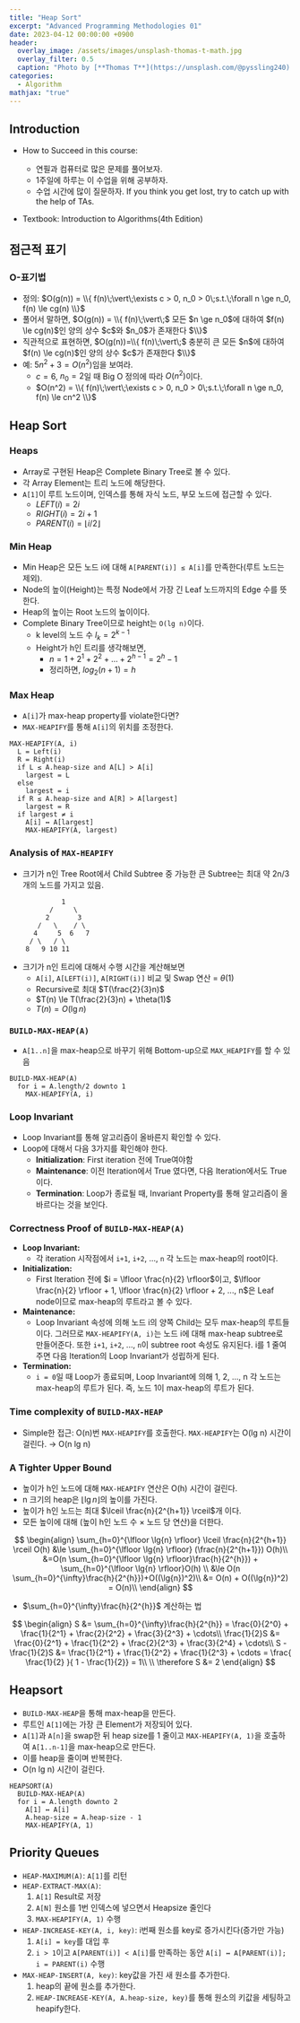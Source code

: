 ```yaml
---
title: "Heap Sort"
excerpt: "Advanced Programming Methodologies 01"
date: 2023-04-12 00:00:00 +0900
header:
  overlay_image: /assets/images/unsplash-thomas-t-math.jpg
  overlay_filter: 0.5
  caption: "Photo by [**Thomas T**](https://unsplash.com/@pyssling240) on [**Unsplash**](https://unsplash.com/)"
categories:
  - Algorithm
mathjax: "true"
---
```


## Introduction

- How to Succeed in this course:
  - 연필과 컴퓨터로 많은 문제를 풀어보자.
  - 1주일에 하루는 이 수업을 위해 공부하자.
  - 수업 시간에 많이 질문하자. If you think you get lost, try to catch up with the help of TAs.

- Textbook: Introduction to Algorithms(4th Edition)

## 점근적 표기

### O-표기법

- 정의: $O(g(n)) = \\{ f(n)\;\vert\;\exists c > 0, n_0 > 0\;s.t.\;\forall n \ge n_0, f(n) \le cg(n) \\}$
- 풀어서 말하면, $O(g(n)) = \\{ f(n)\;\vert\;$ 모든 $n \ge n_0$에 대하여 $f(n) \le cg(n)$인 양의 상수 $c$와 $n_0$가 존재한다 $\\}$
- 직관적으로 표현하면, $O(g(n))=\\{ f(n)\;\vert\;$ 충분히 큰 모든 $n$에 대하여 $f(n) \le cg(n)$인 양의 상수 $c$가 존재한다 $\\}$
- 예: $5n^2 + 3 = O(n^2)$임을 보여라.
  - $c=6$, $n_0=2$일 때 Big O 정의에 따라 $O(n^2)$이다.
  - $O(n^2) = \\{ f(n)\;\vert\;\exists c > 0, n_0 > 0\;s.t.\;\forall n \ge n_0, f(n) \le cn^2 \\}$

## Heap Sort

### Heaps

- Array로 구현된 Heap은 Complete Binary Tree로 볼 수 있다.
- 각 Array Element는 트리 노드에 해당한다.
- `A[1]`이 루트 노드이며, 인덱스를 통해 자식 노드, 부모 노드에 접근할 수 있다.
  - $LEFT(i)=2i$
  - $RIGHT(i)=2i+1$
  - $PARENT(i)=\lfloor{i/2}\rfloor$

### Min Heap

- Min Heap은 모든 노드 i에 대해 `A[PARENT(i)] ≤ A[i]`를 만족한다(루트 노드는 제외).
- Node의 높이(Height)는 특정 Node에서 가장 긴 Leaf 노드까지의 Edge 수를 뜻한다.
- Heap의 높이는 Root 노드의 높이이다.
- Complete Binary Tree이므로 height는 `O(lg n)`이다.
  - k level의 노드 수 $l_k = 2^{k-1}$
  - Height가 h인 트리를 생각해보면,
    - $n=1+2^1+2^2+...+2^{h-1}=2^h-1$
    - 정리하면, $log_{2} (n+1) = h$

### Max Heap

- `A[i]`가 max-heap property를 violate한다면?
- `MAX-HEAPIFY`를 통해 `A[i]`의 위치를 조정한다.

```text
MAX-HEAPIFY(A, i)
  L = Left(i)
  R = Right(i)
  if L ≤ A.heap-size and A[L] > A[i]
    largest = L
  else
    largest = i
  if R ≤ A.heap-size and A[R] > A[largest]
    largest = R
  if largest ≠ i
    A[i] ↔ A[largest]
    MAX-HEAPIFY(A, largest)
```

### Analysis of `MAX-HEAPIFY`

- 크기가 n인 Tree Root에서 Child Subtree 중 가능한 큰 Subtree는 최대 약 2n/3개의 노드를 가지고 있음.

```text
             1
          /     \
         2       3
       /   \    / \
      4     5  6   7
     / \   / \
    8   9 10 11
```

- 크기가 n인 트리에 대해서 수행 시간을 계산해보면
  - `A[i]`, `A[LEFT(i)]`, `A[RIGHT(i)]` 비교 및 Swap 연산 = $\theta(1)$
  - Recursive로 최대 $T(\frac{2}{3}n)$
  - $T(n) \le T(\frac{2}{3}n) + \theta(1)$
  - $T(n) = O(\lg{n})$

### `BUILD-MAX-HEAP(A)`

- `A[1..n]`을 max-heap으로 바꾸기 위해 Bottom-up으로 `MAX_HEAPIFY`를 할 수 있음

```text
BUILD-MAX-HEAP(A)
  for i = A.length/2 downto 1
    MAX-HEAPIFY(A, i)
```

### Loop Invariant

- Loop Invariant를 통해 알고리즘이 올바른지 확인할 수 있다.
- Loop에 대해서 다음 3가지를 확인해야 한다.
  - **Initialization**: First iteration 전에 True여야함
  - **Maintenance**: 이전 Iteration에서 True 였다면, 다음 Iteration에서도 True이다.
  - **Termination**: Loop가 종료될 때, Invariant Property를 통해 알고리즘이 올바르다는 것을 보인다.

### Correctness Proof of `BUILD-MAX-HEAP(A)`

- **Loop Invariant:**
  - 각 iteration 시작점에서 `i+1`, `i+2`, ..., `n` 각 노드는 max-heap의 root이다.
- **Initialization:**
  - First Iteration 전에 $i = \lfloor \frac{n}{2} \rfloor$이고, $\lfloor \frac{n}{2} \rfloor + 1, \lfloor \frac{n}{2} \rfloor + 2, ..., n$은 Leaf node이므로 max-heap의 루트라고 볼 수 있다.
- **Maintenance:**
  - Loop Invariant 속성에 의해 노드 i의 양쪽 Child는 모두 max-heap의 루트들이다. 그러므로 `MAX-HEAPIFY(A, i)`는 노드 i에 대해 max-heap subtree로 만들어준다. 또한 `i+1`, `i+2`, ..., `n`이 subtree root 속성도 유지된다. i를 1 줄여주면 다음 Iteration의 Loop Invariant가 성립하게 된다.
- **Termination:**
  - `i = 0`일 때 Loop가 종료되며, Loop Invariant에 의해 1, 2, ..., n 각 노드는 max-heap의 루트가 된다. 즉, 노드 1이 max-heap의 루트가 된다.

### Time complexity of `BUILD-MAX-HEAP`

- Simple한 접근: O(n)번 `MAX-HEAPIFY`를 호출한다. `MAX-HEAPIFY`는 O(lg n) 시간이 걸린다. → O(n lg n)

### A Tighter Upper Bound

- 높이가 h인 노드에 대해 `MAX-HEAPIFY` 연산은 O(h) 시간이 걸린다.
- n 크기의 heap은 $\lfloor \lg{n} \rfloor$의 높이를 가진다.
- 높이가 h인 노드는 최대 $\lceil \frac{n}{2^{h+1}} \rceil$개 이다.
- 모든 높이에 대해 (높이 h인 노드 수 × 노드 당 연산)을 더한다.

$$
\begin{align}
\sum_{h=0}^{\lfloor \lg{n} \rfloor} \lceil \frac{n}{2^{h+1}} \rceil O(h) &\le \sum_{h=0}^{\lfloor \lg{n} \rfloor} (\frac{n}{2^{h+1}}) O(h)\\
&=O(n \sum_{h=0}^{\lfloor \lg{n} \rfloor}\frac{h}{2^{h}}) + \sum_{h=0}^{\lfloor \lg{n} \rfloor}O(h) \\
&\le O(n \sum_{h=0}^{\infty}\frac{h}{2^{h}})+O((\lg{n})^2)\\
&= O(n) + O((\lg{n})^2) = O(n)\\
\end{align}
$$

- $\sum_{h=0}^{\infty}\frac{h}{2^{h}}$ 계산하는 법

$$
\begin{align}
S &= \sum_{h=0}^{\infty}\frac{h}{2^{h}} = \frac{0}{2^0} + \frac{1}{2^1} + \frac{2}{2^2} + \frac{3}{2^3} + \cdots\\
\frac{1}{2}S &= \frac{0}{2^1} + \frac{1}{2^2} + \frac{2}{2^3} + \frac{3}{2^4} + \cdots\\
S - \frac{1}{2}S &= \frac{1}{2^1} + \frac{1}{2^2} + \frac{1}{2^3} + \cdots = \frac{ \frac{1}{2} }{ 1 - \frac{1}{2}} = 1\\
\\
\therefore S &= 2
\end{align}
$$

## Heapsort

- `BUILD-MAX-HEAP`을 통해 max-heap을 만든다.
- 루트인 `A[1]`에는 가장 큰 Element가 저장되어 있다.
- `A[1]`과 `A[n]`을 swap한 뒤 heap size를 1 줄이고 `MAX-HEAPIFY(A, 1)`을 호출하여 `A[1..n-1]`을 max-heap으로 만든다.
- 이를 heap을 줄이며 반복한다.
- O(n lg n) 시간이 걸린다.

```text
HEAPSORT(A)
  BUILD-MAX-HEAP(A)
  for i = A.length downto 2
    A[1] ↔ A[i]
    A.heap-size = A.heap-size - 1
    MAX-HEAPIFY(A, 1)
```

## Priority Queues

- `HEAP-MAXIMUM(A)`: `A[1]`를 리턴
- `HEAP-EXTRACT-MAX(A)`:
  1. `A[1]` Result로 저장
  2. `A[N]` 원소를 1번 인덱스에 넣으면서 Heapsize 줄인다
  3. `MAX-HEAPIFY(A, 1)` 수행
- `HEAP-INCREASE-KEY(A, i, key)`: i번째 원소를 key로 증가시킨다(증가만 가능)
  1. `A[i] = key`를 대입 후
  2. `i > 1`이고 `A[PARENT(i)] < A[i]`를 만족하는 동안 `A[i] ↔ A[PARENT(i)]; i = PARENT(i)` 수행
- `MAX-HEAP-INSERT(A, key)`: key값을 가진 새 원소를 추가한다.
  1. heap의 끝에 원소를 추가한다.
  2. `HEAP-INCREASE-KEY(A, A.heap-size, key)`를 통해 원소의 키값을 세팅하고 heapify한다.
